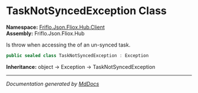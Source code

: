 ﻿<!--  
  <auto-generated>   
    The contents of this file were generated by a tool.  
    Changes to this file may be list if the file is regenerated  
  </auto-generated>   
-->

# TaskNotSyncedException Class

**Namespace:** [Friflo.Json.Fliox.Hub.Client](../index.md)  
**Assembly:** Friflo.Json.Fliox.Hub

Is throw when accessing the  of an un\-synced task. 

```csharp
public sealed class TaskNotSyncedException : Exception
```

**Inheritance:** object → Exception → TaskNotSyncedException

___

*Documentation generated by [MdDocs](https://github.com/ap0llo/mddocs)*
